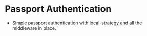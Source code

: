 # Passport Authentication

* Simple passport authentication with local-strategy and all the middleware in place.